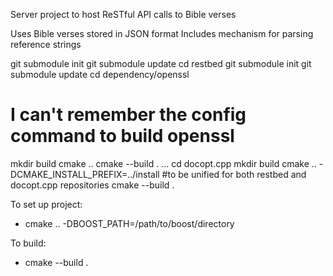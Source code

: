 Server project to host ReSTful API calls to Bible verses

Uses Bible verses stored in JSON format
Includes mechanism for parsing reference strings

git submodule init
git submodule update
cd restbed
git submodule init
git submodule update
cd dependency/openssl
# I can't remember the config command to build openssl
mkdir build
cmake ..
cmake --build .
...
cd docopt.cpp
mkdir build
cmake .. -DCMAKE_INSTALL_PREFIX=../install #to be unified for both restbed and docopt.cpp repositories
cmake --build .

To set up project:
 - cmake .. -DBOOST_PATH=/path/to/boost/directory 

To build:
 - cmake --build .
